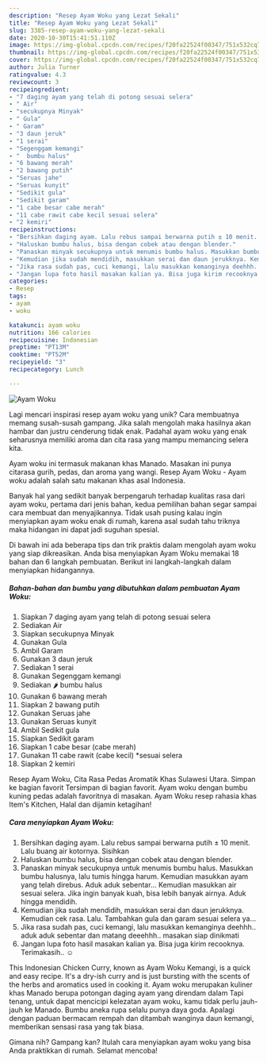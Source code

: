 ```yaml
---
description: "Resep Ayam Woku yang Lezat Sekali"
title: "Resep Ayam Woku yang Lezat Sekali"
slug: 3385-resep-ayam-woku-yang-lezat-sekali
date: 2020-10-30T15:41:51.110Z
image: https://img-global.cpcdn.com/recipes/f20fa22524f00347/751x532cq70/ayam-woku-foto-resep-utama.jpg
thumbnail: https://img-global.cpcdn.com/recipes/f20fa22524f00347/751x532cq70/ayam-woku-foto-resep-utama.jpg
cover: https://img-global.cpcdn.com/recipes/f20fa22524f00347/751x532cq70/ayam-woku-foto-resep-utama.jpg
author: Julia Turner
ratingvalue: 4.3
reviewcount: 3
recipeingredient:
- "7 daging ayam yang telah di potong sesuai selera"
- " Air"
- "secukupnya Minyak"
- " Gula"
- " Garam"
- "3 daun jeruk"
- "1 serai"
- "Segenggam kemangi"
- "  bumbu halus"
- "6 bawang merah"
- "2 bawang putih"
- "Seruas jahe"
- "Seruas kunyit"
- "Sedikit gula"
- "Sedikit garam"
- "1 cabe besar cabe merah"
- "11 cabe rawit cabe kecil sesuai selera"
- "2 kemiri"
recipeinstructions:
- "Bersihkan daging ayam. Lalu rebus sampai berwarna putih ± 10 menit. Lalu buang air kotornya. Sisihkan"
- "Haluskan bumbu halus, bisa dengan cobek atau dengan blender."
- "Panaskan minyak secukupnya untuk menumis bumbu halus. Masukkan bumbu halusnya, lalu tumis hingga harum. Kemudian masukkan ayam yang telah direbus. Aduk aduk sebentar... Kemudian masukkan air sesuai selera. Jika ingin banyak kuah, bisa lebih banyak airnya. Aduk hingga mendidih."
- "Kemudian jika sudah mendidih, masukkan serai dan daun jerukknya. Kemudian cek rasa. Lalu. Tambahkan gula dan garam sesuai selera ya..."
- "Jika rasa sudah pas, cuci kemangi, lalu masukkan kemanginya deehhh.. aduk aduk sebentar dan matang deeehhh.. masakan siap dinikmati"
- "Jangan lupa foto hasil masakan kalian ya. Bisa juga kirim recooknya. Terimakasih.. ☺️"
categories:
- Resep
tags:
- ayam
- woku

katakunci: ayam woku 
nutrition: 166 calories
recipecuisine: Indonesian
preptime: "PT13M"
cooktime: "PT52M"
recipeyield: "3"
recipecategory: Lunch

---
```



![Ayam Woku](https://img-global.cpcdn.com/recipes/f20fa22524f00347/751x532cq70/ayam-woku-foto-resep-utama.jpg)

Lagi mencari inspirasi resep ayam woku yang unik? Cara membuatnya memang susah-susah gampang. Jika salah mengolah maka hasilnya akan hambar dan justru cenderung tidak enak. Padahal ayam woku yang enak seharusnya memiliki aroma dan cita rasa yang mampu memancing selera kita.

Ayam woku ini termasuk makanan khas Manado. Masakan ini punya citarasa gurih, pedas, dan aroma yang wangi. Resep Ayam Woku - Ayam woku adalah salah satu makanan khas asal Indonesia.

Banyak hal yang sedikit banyak berpengaruh terhadap kualitas rasa dari ayam woku, pertama dari jenis bahan, kedua pemilihan bahan segar sampai cara membuat dan menyajikannya. Tidak usah pusing kalau ingin menyiapkan ayam woku enak di rumah, karena asal sudah tahu triknya maka hidangan ini dapat jadi suguhan spesial.


Di bawah ini ada beberapa tips dan trik praktis dalam mengolah ayam woku yang siap dikreasikan. Anda bisa menyiapkan Ayam Woku memakai 18 bahan dan 6 langkah pembuatan. Berikut ini langkah-langkah dalam menyiapkan hidangannya.

<!--inarticleads1-->

##### Bahan-bahan dan bumbu yang dibutuhkan dalam pembuatan Ayam Woku:

1. Siapkan 7 daging ayam yang telah di potong sesuai selera
1. Sediakan  Air
1. Siapkan secukupnya Minyak
1. Gunakan  Gula
1. Ambil  Garam
1. Gunakan 3 daun jeruk
1. Sediakan 1 serai
1. Gunakan Segenggam kemangi
1. Sediakan  🌶️ bumbu halus
1. Gunakan 6 bawang merah
1. Siapkan 2 bawang putih
1. Gunakan Seruas jahe
1. Gunakan Seruas kunyit
1. Ambil Sedikit gula
1. Siapkan Sedikit garam
1. Siapkan 1 cabe besar (cabe merah)
1. Gunakan 11 cabe rawit (cabe kecil) *sesuai selera
1. Siapkan 2 kemiri


Resep Ayam Woku, Cita Rasa Pedas Aromatik Khas Sulawesi Utara. Simpan ke bagian favorit Tersimpan di bagian favorit. Ayam woku dengan bumbu kuning pedas adalah favoritnya di masakan. Ayam Woku resep rahasia khas Item&#39;s Kitchen, Halal dan dijamin ketagihan! 

<!--inarticleads2-->

##### Cara menyiapkan Ayam Woku:

1. Bersihkan daging ayam. Lalu rebus sampai berwarna putih ± 10 menit. Lalu buang air kotornya. Sisihkan
1. Haluskan bumbu halus, bisa dengan cobek atau dengan blender.
1. Panaskan minyak secukupnya untuk menumis bumbu halus. Masukkan bumbu halusnya, lalu tumis hingga harum. Kemudian masukkan ayam yang telah direbus. Aduk aduk sebentar... Kemudian masukkan air sesuai selera. Jika ingin banyak kuah, bisa lebih banyak airnya. Aduk hingga mendidih.
1. Kemudian jika sudah mendidih, masukkan serai dan daun jerukknya. Kemudian cek rasa. Lalu. Tambahkan gula dan garam sesuai selera ya...
1. Jika rasa sudah pas, cuci kemangi, lalu masukkan kemanginya deehhh.. aduk aduk sebentar dan matang deeehhh.. masakan siap dinikmati
1. Jangan lupa foto hasil masakan kalian ya. Bisa juga kirim recooknya. Terimakasih.. ☺️


This Indonesian Chicken Curry, known as Ayam Woku Kemangi, is a quick and easy recipe. It&#39;s a dry-ish curry and is just bursting with the scents of the herbs and aromatics used in cooking it. Ayam woku merupakan kuliner khas Manado berupa potongan daging ayam yang direndam dalam Tapi tenang, untuk dapat mencicipi kelezatan ayam woku, kamu tidak perlu jauh-jauh ke Manado. Bumbu aneka rupa selalu punya daya goda. Apalagi dengan paduan bermacam rempah dan ditambah wanginya daun kemangi, memberikan sensasi rasa yang tak biasa. 

Gimana nih? Gampang kan? Itulah cara menyiapkan ayam woku yang bisa Anda praktikkan di rumah. Selamat mencoba!
